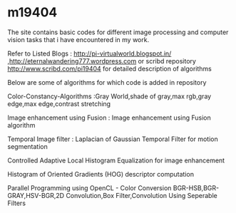 m19404
======

The site contains basic codes for different image processing and computer vision tasks that i have encountered in my work.

Refer to Listed Blogs : http://pi-virtualworld.blogspot.in/ ,http://eternalwandering777.wordpress.com or scribd repository http://www.scribd.com/pi19404 for detailed description of algorithms

Below are some of algorithms for which code is added in repository

Color-Constancy-Algorithms :Gray World,shade of gray,max rgb,gray edge,max edge,contrast stretching

Image enhancement using Fusion : Image enhancement using Fusion algorithm

Temporal Image filter : Laplacian of Gaussian Temporal Filter for motion segmentation

Controlled Adaptive Local Histogram Equalization for image enhancement

Histogram of Oriented Gradients (HOG) descriptor computation

Parallel Programming using OpenCL - Color Conversion BGR-HSB,BGR-GRAY,HSV-BGR,2D Convolution,Box Filter,Convolution Using Seperable Filters
